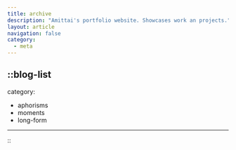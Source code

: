 ```yaml
---
title: archive
description: "Amittai's portfolio website. Showcases work an projects."
layout: article
navigation: false
category:
  - meta
---
```


::blog-list
---
category:
  - aphorisms
  - moments
  - long-form
---
::
